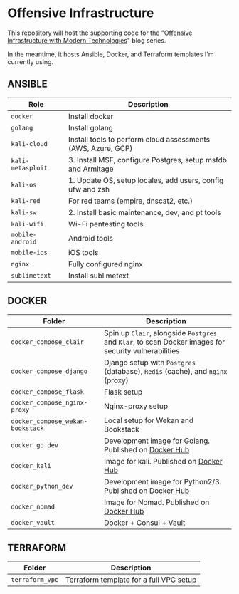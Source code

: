 # Offensive Infrastructure

This repository will host the supporting code for the "[Offensive Infrastructure with Modern Technologies](https://www.marcolancini.it/offensive-infrastructure/)" blog series.

In the meantime, it hosts Ansible, Docker, and Terraform templates I'm currently using.




## ANSIBLE

| Role              | Description |
| ----              | ----------- |
| `docker`          | Install docker      |
| `golang`          | Install golang      |
| `kali-cloud`      | Install tools to perform cloud assessments (AWS, Azure, GCP) |
| `kali-metasploit` | 3. Install MSF, configure Postgres, setup msfdb and Armitage |
| `kali-os`         | 1. Update OS, setup locales, add users, config ufw and zsh |
| `kali-red`        | For red teams (empire, dnscat2, etc.) |
| `kali-sw`         | 2. Install basic maintenance, dev, and pt tools |
| `kali-wifi`       | Wi-Fi pentesting tools     |
| `mobile-android`  | Android tools              |
| `mobile-ios`      | iOS tools                  |
| `nginx`           | Fully configured nginx     |
| `sublimetext`     | Install sublimetext        |


## DOCKER

| Folder                            | Description |
| --------------------------------- | ----------- |
| `docker_compose_clair`            | Spin up `Clair`, alongside `Postgres` and `Klar`, to scan Docker images for security vulnerabilities |
| `docker_compose_django`           | Django setup with `Postgres` (database), `Redis` (cache), and `nginx` (proxy) |
| `docker_compose_flask`            | Flask setup  |
| `docker_compose_nginx-proxy`      | Nginx-proxy setup |
| `docker_compose_wekan-bookstack`  | Local setup for Wekan and Bookstack |
| `docker_go_dev`                   | Development image for Golang. Published on [Docker Hub](https://cloud.docker.com/u/marcolancini/repository/list)  |
| `docker_kali`                     | Image for kali. Published on [Docker Hub](https://cloud.docker.com/u/marcolancini/repository/list) |
| `docker_python_dev`               | Development image for Python2/3. Published on [Docker Hub](https://cloud.docker.com/u/marcolancini/repository/list) |
| `docker_nomad`                    | Image for Nomad. Published on [Docker Hub](https://cloud.docker.com/u/marcolancini/repository/list)  |
| `docker_vault`                    | [Docker + Consul + Vault](https://github.com/marco-lancini/docker_vault) |



## TERRAFORM

| Folder                            | Description |
| --------------------------------- | ----------- |
| `terraform_vpc`                   | Terraform template for a full VPC setup |
